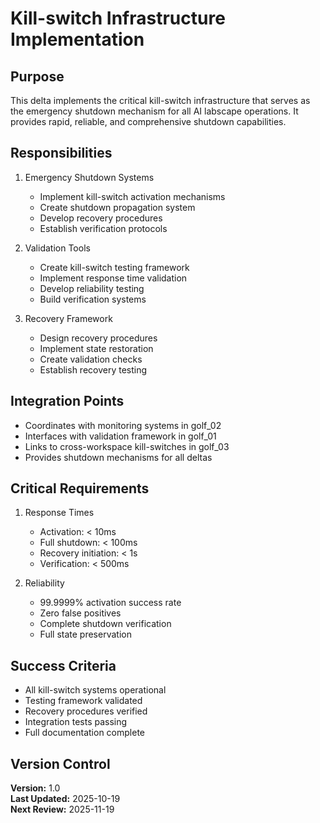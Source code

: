 # Kill-switch Infrastructure Implementation

## Purpose

This delta implements the critical kill-switch infrastructure that serves as the emergency shutdown mechanism for all AI labscape operations. It provides rapid, reliable, and comprehensive shutdown capabilities.

## Responsibilities

1. Emergency Shutdown Systems
   - Implement kill-switch activation mechanisms
   - Create shutdown propagation system
   - Develop recovery procedures
   - Establish verification protocols

2. Validation Tools
   - Create kill-switch testing framework
   - Implement response time validation
   - Develop reliability testing
   - Build verification systems

3. Recovery Framework
   - Design recovery procedures
   - Implement state restoration
   - Create validation checks
   - Establish recovery testing

## Integration Points

- Coordinates with monitoring systems in golf_02
- Interfaces with validation framework in golf_01
- Links to cross-workspace kill-switches in golf_03
- Provides shutdown mechanisms for all deltas

## Critical Requirements

1. Response Times
   - Activation: < 10ms
   - Full shutdown: < 100ms
   - Recovery initiation: < 1s
   - Verification: < 500ms

2. Reliability
   - 99.9999% activation success rate
   - Zero false positives
   - Complete shutdown verification
   - Full state preservation

## Success Criteria

- All kill-switch systems operational
- Testing framework validated
- Recovery procedures verified
- Integration tests passing
- Full documentation complete

## Version Control

**Version:** 1.0  
**Last Updated:** 2025-10-19  
**Next Review:** 2025-11-19